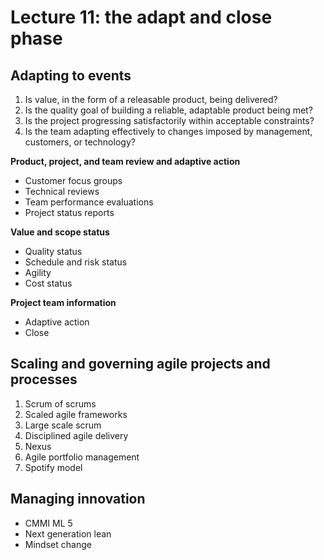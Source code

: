 # Lecture 11: the adapt and close phase

## Adapting to events

1) Is value, in the form of a releasable product, being delivered?
2) Is the quality goal of building a reliable, adaptable product being met?
3) Is the project progressing satisfactorily within acceptable constraints?
4) Is the team adapting effectively to changes imposed by management, customers, or technology?

**Product, project, and team review and adaptive action**

- Customer focus groups
- Technical reviews
- Team performance evaluations
- Project status reports

**Value and scope status**

- Quality status
- Schedule and risk status
- Agility
- Cost status

**Project team information**

- Adaptive action
- Close

## Scaling and governing agile projects and processes

1) Scrum of scrums
2) Scaled agile frameworks
3) Large scale scrum
4) Disciplined agile delivery
5) Nexus
6) Agile portfolio management
7) Spotify model

## Managing innovation

- CMMI ML 5
- Next generation lean
- Mindset change
